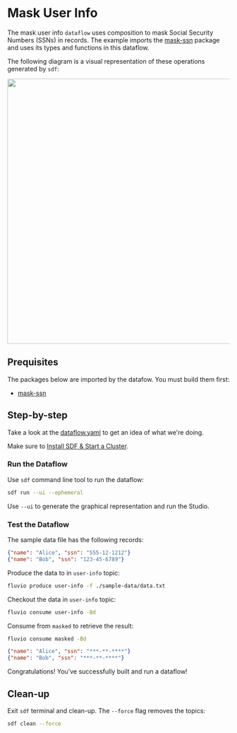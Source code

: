 # Mask User Info

The mask user info `dataflow` uses composition to mask Social Security Numbers (SSNs) in records. The example imports the [mask-ssn] package and uses its types and functions in this dataflow.

The following diagram is a visual representation of these operations generated by `sdf`:

<p align="center">
 <img width="600" src="img/mask-user-info.jpg">
</p>

## Prequisites

The packages below are imported by the datafow. You must build them first:
  * [mask-ssn]


## Step-by-step

Take a look at the [dataflow.yaml](./dataflow.yaml) to get an idea of what we're doing.

Make sure to [Install SDF & Start a Cluster].


### Run the Dataflow

Use `sdf` command line tool to run the dataflow:

```bash
sdf run --ui --ephemeral
```

Use `--ui` to generate the graphical representation and run the Studio.


### Test the Dataflow

The sample data file has the following records:

```json
{"name": "Alice", "ssn": "555-12-1212"}
{"name": "Bob", "ssn": "123-45-6789"}
```

Produce the data to in `user-info` topic:

```bash
fluvio produce user-info -f ./sample-data/data.txt
```

Checkout the data in `user-info` topic:

```bash
fluvio consume user-info -Bd
```

Consume from `masked` to retrieve the result:

```bash
fluvio consume masked -Bd
```

```json
{"name": "Alice", "ssn": "***-**-****"}
{"name": "Bob", "ssn": "***-**-****"}
```

Congratulations! You've successfully built and run a dataflow!

## Clean-up

Exit `sdf` terminal and clean-up. The `--force` flag removes the topics:

```bash
sdf clean --force
```


[Install SDF & Start a Cluster]: /README.MD#prerequisites
[mask-ssn]: ./packages/mask-ssn